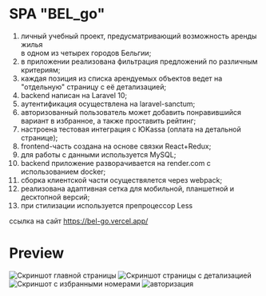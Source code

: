 # SPA "BEL_go"

1. личный учебный проект, предусматривающий возможность аренды жилья <br>
	в одном из четырех городов Бельгии;
2. в приложении реализована фильтрация предложений по различным критериям;
3. каждая позиция из списка арендуемых объектов ведет на "отдельную" страницу с её детализацией;
4. backend написан на Laravel 10;
5. аутентификация осуществлена на laravel-sanctum;
6. авторизованный пользователь может добавить понравившийся вариант в избранное, а также проставить рейтинг;
7. настроена тестовая интеграция с ЮKassa (оплата на детальной странице);
8. frontend-часть создана на основе связки React+Redux;
9. для работы с данными используется MySQL;
10. backend приложение разворачивается на render.com с использованием docker;
11. сборка клиентской части осуществялется через webpack;
12. реализована адаптивная сетка для мобильной, планшетной и десктопной версий;
13. при стилизации используется препроцессор Less

ссылка на сайт https://bel-go.vercel.app/
# Preview
<image src="assets/main.png" alt="Скриншот главной страницы">

<image src="assets/details.png" alt="Скриншот страницы с детализацией">

<image src="assets/favorites.png" alt="Скриншот с избранными номерами">

<image src="assets/auth.png" alt="авторизация">